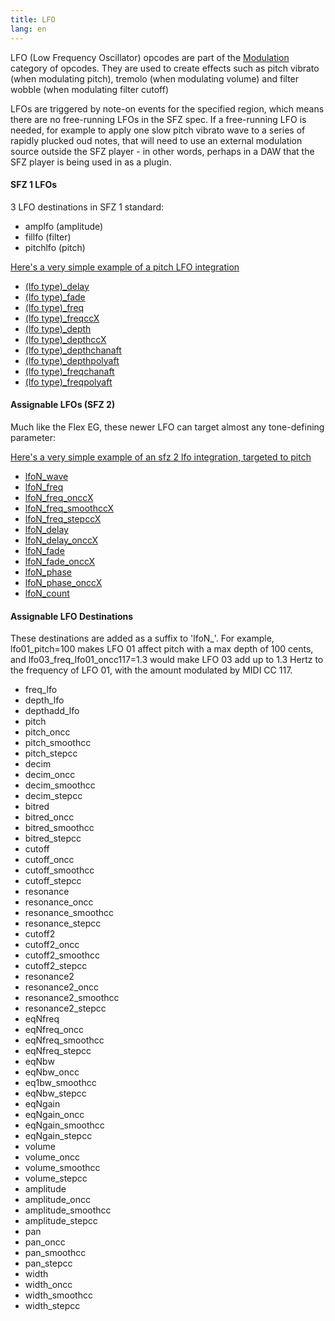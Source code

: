 ```yaml
---
title: LFO
lang: en
---
```

LFO (Low Frequency Oscillator) opcodes are part of the [Modulation](/misc/categories#modulation)
category of opcodes. They are used to create effects such as pitch vibrato
(when modulating pitch), tremolo (when modulating volume) and filter wobble
(when modulating filter cutoff)

LFOs are triggered by note-on events for the specified region, which means there
are no free-running LFOs in the SFZ spec. If a free-running LFO is needed, for
example to apply one slow pitch vibrato wave to a series of rapidly plucked oud
notes, that will need to use an external modulation source outside the
SFZ player - in other words, perhaps in a DAW that the SFZ player is being used
in as a plugin.

#### SFZ 1 LFOs

3 LFO destinations in SFZ 1 standard:

- amplfo (amplitude)
- fillfo (filter)
- pitchlfo (pitch)

[Here's a very simple example of a pitch LFO integration](/tutorials/lfo)

- [(lfo type)_delay](/opcodes/amplfo_delay)
- [(lfo type)_fade](/opcodes/amplfo_fade)
- [(lfo type)_freq](/opcodes/amplfo_freq)
- [(lfo type)_freqccX](/opcodes/amplfo_freq)
- [(lfo type)_depth](/opcodes/amplfo_depth)
- [(lfo type)_depthccX](/opcodes/amplfo_depth)
- [(lfo type)_depthchanaft](/opcodes/amplfo_depthchanaft)
- [(lfo type)_depthpolyaft](/opcodes/amplfo_depthpolyaft)
- [(lfo type)_freqchanaft](/opcodes/amplfo_freqchanaft)
- [(lfo type)_freqpolyaft](/opcodes/amplfo_freqpolyaft)

#### Assignable LFOs (SFZ 2)

Much like the Flex EG, these newer LFO can target almost any tone-defining parameter:

[Here's a very simple example of an sfz 2 lfo integration, targeted to pitch](/tutorials/lfo)

- [lfoN_wave](/opcodes/lfoN_wave)
- [lfoN_freq](/opcodes/lfoN_freq)
- [lfoN_freq_onccX](/opcodes/lfoN_freq)
- [lfoN_freq_smoothccX](/opcodes/lfoN_freq_smoothccX)
- [lfoN_freq_stepccX](/opcodes/lfoN_freq_stepccX)
- [lfoN_delay](/opcodes/lfoN_delay)
- [lfoN_delay_onccX](/opcodes/lfoN_delay)
- [lfoN_fade](/opcodes/lfoN_fade)
- [lfoN_fade_onccX](/opcodes/lfoN_fade)
- [lfoN_phase](/opcodes/lfoN_phase)
- [lfoN_phase_onccX](/opcodes/lfoN_phase)
- [lfoN_count](/opcodes/lfoN_count)

#### Assignable LFO Destinations

These destinations are added as a suffix to 'lfoN_'. For example,
lfo01_pitch=100 makes LFO 01 affect pitch with a max depth of 100 cents, and
lfo03_freq_lfo01_oncc117=1.3 would make LFO 03 add up to 1.3 Hertz to the
frequency of LFO 01, with the amount modulated by MIDI CC 117.

- freq_lfo
- depth_lfo
- depthadd_lfo
- pitch
- pitch_oncc
- pitch_smoothcc
- pitch_stepcc
- decim
- decim_oncc
- decim_smoothcc
- decim_stepcc
- bitred
- bitred_oncc
- bitred_smoothcc
- bitred_stepcc
- cutoff
- cutoff_oncc
- cutoff_smoothcc
- cutoff_stepcc
- resonance
- resonance_oncc
- resonance_smoothcc
- resonance_stepcc
- cutoff2
- cutoff2_oncc
- cutoff2_smoothcc
- cutoff2_stepcc
- resonance2
- resonance2_oncc
- resonance2_smoothcc
- resonance2_stepcc
- eqNfreq
- eqNfreq_oncc
- eqNfreq_smoothcc
- eqNfreq_stepcc
- eqNbw
- eqNbw_oncc
- eq1bw_smoothcc
- eqNbw_stepcc
- eqNgain
- eqNgain_oncc
- eqNgain_smoothcc
- eqNgain_stepcc
- volume
- volume_oncc
- volume_smoothcc
- volume_stepcc
- amplitude
- amplitude_oncc
- amplitude_smoothcc
- amplitude_stepcc
- pan
- pan_oncc
- pan_smoothcc
- pan_stepcc
- width
- width_oncc
- width_smoothcc
- width_stepcc 

